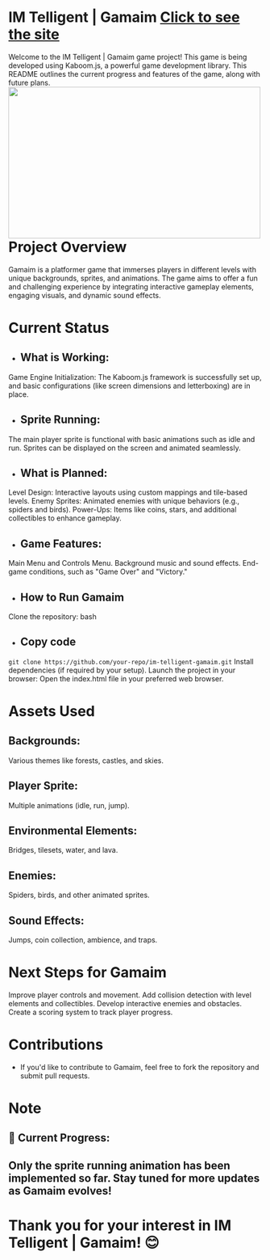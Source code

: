 # IM Telligent | Gamaim [Click to see the site](https://im-telligent---gamaim.web.app/)
Welcome to the IM Telligent | Gamaim game project! This game is being developed using Kaboom.js, a powerful game development library. This README outlines the current progress and features of the game, along with future plans.
<img align="left" src="https://cloud-heja3v4yv-hack-club-bot.vercel.app/0image.png" width="500px" height="300px">

# Project Overview
Gamaim is a platformer game that immerses players in different levels with unique backgrounds, sprites, and animations. The game aims to offer a fun and challenging experience by integrating interactive gameplay elements, engaging visuals, and dynamic sound effects.

# Current Status
* ## What is Working:
Game Engine Initialization: The Kaboom.js framework is successfully set up, and basic configurations (like screen dimensions and letterboxing) are in place.
* ## Sprite Running:
The main player sprite is functional with basic animations such as idle and run.
Sprites can be displayed on the screen and animated seamlessly.
* ## What is Planned:
Level Design: Interactive layouts using custom mappings and tile-based levels.
Enemy Sprites: Animated enemies with unique behaviors (e.g., spiders and birds).
Power-Ups: Items like coins, stars, and additional collectibles to enhance gameplay.
* ## Game Features:
Main Menu and Controls Menu.
Background music and sound effects.
End-game conditions, such as "Game Over" and "Victory."
* ## How to Run Gamaim
Clone the repository:
bash
* ## Copy code
```git clone https://github.com/your-repo/im-telligent-gamaim.git```
Install dependencies (if required by your setup).
Launch the project in your browser:
Open the index.html file in your preferred web browser.
# Assets Used
## Backgrounds: 
Various themes like forests, castles, and skies.
## Player Sprite: 
Multiple animations (idle, run, jump).
## Environmental Elements:
Bridges, tilesets, water, and lava.
## Enemies:
Spiders, birds, and other animated sprites.
## Sound Effects:
Jumps, coin collection, ambience, and traps.
# Next Steps for Gamaim
Improve player controls and movement.
Add collision detection with level elements and collectibles.
Develop interactive enemies and obstacles.
Create a scoring system to track player progress.
# Contributions
* If you'd like to contribute to Gamaim, feel free to fork the repository and submit pull requests.

# Note
## 🚨 Current Progress:
## Only the sprite running animation has been implemented so far. Stay tuned for more updates as Gamaim evolves!

# Thank you for your interest in IM Telligent | Gamaim! 😊
